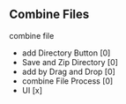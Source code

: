 ## Combine Files

combine file

- add Directory Button [0]
- Save and Zip Directory [0]
- add by Drag and Drop [0]
- combine File Process [0]
- UI [x]
